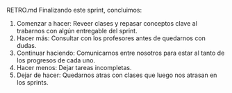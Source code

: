 RETRO.md
Finalizando este sprint, concluimos:
1.	Comenzar a hacer: Reveer clases y repasar conceptos clave al trabarnos con algún entregable del sprint.
2.	Hacer más: Consultar con los profesores antes de quedarnos con dudas.
3.	Continuar haciendo: Comunicarnos entre nosotros para estar al tanto de los progresos de cada uno.
4.	Hacer menos: Dejar tareas incompletas.
5.	Dejar de hacer: Quedarnos atras con clases que luego nos atrasan en los sprints.
